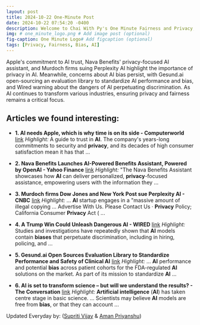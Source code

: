 ```yaml
---
layout: post
title: 2024-10-22 One-Minute Post
date: 2024-10-22 07:54:20 -0400
description: Welcome to Chai With Py's One Minute Fairness and Privacy, which aims to provide you the current happenings in the world of Fairness, Privacy, and AI.
img: # one_minute_logo.png # Add image post (optional)
fig-caption: One Minute Logo# Add figcaption (optional)
tags: [Privacy, Fairness, Bias, AI]
---
```


Apple's commitment to AI trust, Nava Benefits' privacy-focused AI assistant, and Murdoch firms suing Perplexity AI highlight the importance of privacy in AI. Meanwhile, concerns about AI bias persist, with Gesund.ai open-sourcing an evaluation library to standardize AI performance and bias, and Wired warning about the dangers of AI perpetuating discrimination. As AI continues to transform various industries, ensuring privacy and fairness remains a critical focus.

## Articles we found interesting:

- **1. <b>AI</b> needs Apple, which is why time is on its side - Computerworld** [link](https://www.computerworld.com/article/3574222/ai-needs-apple-which-is-why-time-is-on-its-side.html)
_Highlight:_ A guide to trust in <b>AI</b>. The company&#39;s years-long commitments to security and <b>privacy</b>, and its decades of high consumer satisfaction mean it has that&nbsp;...

- **2. Nava Benefits Launches <b>AI</b>-Powered Benefits Assistant, Powered by OpenAI - Yahoo Finance** [link](https://finance.yahoo.com/news/nava-benefits-launches-ai-powered-170000618.html)
_Highlight:_ &quot;The Nava Benefits Assistant showcases how <b>AI</b> can deliver personalized, <b>privacy</b>-focused assistance, empowering users with the information they&nbsp;...

- **3. Murdoch firms Dow Jones and New York Post sue Perplexity <b>AI</b> - CNBC** [link](https://www.cnbc.com/2024/10/21/murdoch-firms-dow-jones-and-new-york-post-sue-perplexity-ai.html)
_Highlight:_ ... <b>AI</b> startup engages in a &quot;massive amount of illegal copying ... Advertise With Us. Please Contact Us &middot; <b>Privacy</b> Policy; California Consumer <b>Privacy</b> Act (&nbsp;...

- **4. A Trump Win Could Unleash Dangerous <b>AI</b> - WIRED** [link](https://www.wired.com/story/donald-trump-ai-safety-regulation/)
_Highlight:_ Studies and investigations have repeatedly shown that <b>AI</b> models contain <b>biases</b> that perpetuate discrimination, including in hiring, policing, and&nbsp;...

- **5. Gesund.<b>ai</b> Open Sources Evaluation Library to Standardize Performance and Safety of Clinical <b>AI</b>** [link](https://www.webwire.com/ViewPressRel.asp%3FaId%3D328504)
_Highlight:_ ... <b>AI</b> performance and potential <b>bias</b> across patient cohorts for the FDA-regulated <b>AI</b> solutions on the market. As part of its mission to standardize <b>AI</b>&nbsp;...

- **6. <b>AI</b> is set to transform science – but will we understand the results? - The Conversation** [link](https://theconversation.com/ai-is-set-to-transform-science-but-will-we-understand-the-results-241760)
_Highlight:_ <b>Artificial intelligence</b> (<b>AI</b>) has taken centre stage in basic science. ... Scientists may believe <b>AI</b> models are free from <b>bias</b>, or that they can account&nbsp;...


Updated Everyday by: (<a href="https://supritivijay.github.io/">Supriti Vijay</a> & <a href="https://amanpriyanshu.github.io/">Aman Priyanshu</a>)
